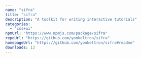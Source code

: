 ```yaml
---
name: "sifra"
title: "sifra"
description: "A toolkit for writing interactive tutorials"
categories:
  - "css+ui"
npmUrl: "https://www.npmjs.com/package/sifra"
repoUrl: "https://github.com/yonkeltron/sifra"
homepageUrl: "https://github.com/yonkeltron/sifra#readme"
downloads: 13
---
```

